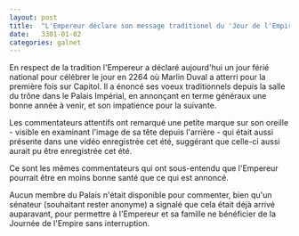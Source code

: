 ```yaml
---
layout: post
title:  "L'Empereur déclare son message traditionel du 'Jour de l'Empire'"
date:   3301-01-02
categories: galnet
---
```

En respect de la tradition l'Empereur a déclaré aujourd'hui un jour férié national pour célébrer le jour en 2264 où Marlin Duval a atterri pour la première fois sur Capitol. Il a énoncé ses voeux traditionnels depuis la salle du trône dans le Palais Impérial, en annonçant en terme généraux une bonne année à venir, et son impatience pour la suivante.

Les commentateurs attentifs ont remarqué une petite marque sur son oreille - visible en examinant l'image de sa tête depuis l'arrière - qui était aussi présente dans une vidéo enregistrée cet été, suggérant que celle-ci aussi aurait pu être enregistrée cet été.

Ce sont les mêmes commentateurs qui ont sous-entendu que l'Empereur pourrait être en moins bonne santé que ce qui est annoncé.

Aucun membre du Palais n'était disponible pour commenter, bien qu'un sénateur (souhaitant rester anonyme) a signalé que cela était déjà arrivé auparavant, pour permettre à l'Empereur et sa famille ne bénéficier de la Journée de l'Empire sans interruption.
